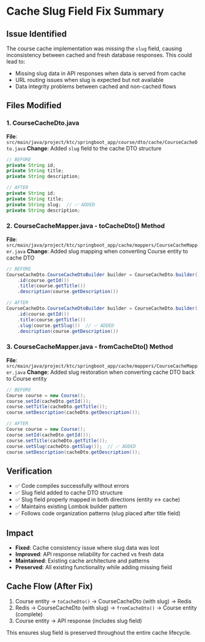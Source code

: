 # Cache Slug Field Fix Summary

## Issue Identified
The course cache implementation was missing the `slug` field, causing inconsistency between cached and fresh database responses. This could lead to:
- Missing slug data in API responses when data is served from cache
- URL routing issues when slug is expected but not available
- Data integrity problems between cached and non-cached flows

## Files Modified

### 1. CourseCacheDto.java
**File**: `src/main/java/project/ktc/springboot_app/course/dto/cache/CourseCacheDto.java`
**Change**: Added `slug` field to the cache DTO structure

```java
// BEFORE
private String id;
private String title;
private String description;

// AFTER  
private String id;
private String title;
private String slug;  // ✅ ADDED
private String description;
```

### 2. CourseCacheMapper.java - toCacheDto() Method
**File**: `src/main/java/project/ktc/springboot_app/cache/mappers/CourseCacheMapper.java`
**Change**: Added slug mapping when converting Course entity to cache DTO

```java
// BEFORE
CourseCacheDto.CourseCacheDtoBuilder builder = CourseCacheDto.builder()
    .id(course.getId())
    .title(course.getTitle())
    .description(course.getDescription())

// AFTER
CourseCacheDto.CourseCacheDtoBuilder builder = CourseCacheDto.builder()
    .id(course.getId())
    .title(course.getTitle())
    .slug(course.getSlug())  // ✅ ADDED
    .description(course.getDescription())
```

### 3. CourseCacheMapper.java - fromCacheDto() Method  
**File**: `src/main/java/project/ktc/springboot_app/cache/mappers/CourseCacheMapper.java`
**Change**: Added slug restoration when converting cache DTO back to Course entity

```java
// BEFORE
Course course = new Course();
course.setId(cacheDto.getId());
course.setTitle(cacheDto.getTitle());
course.setDescription(cacheDto.getDescription());

// AFTER
Course course = new Course();
course.setId(cacheDto.getId());
course.setTitle(cacheDto.getTitle());
course.setSlug(cacheDto.getSlug());  // ✅ ADDED
course.setDescription(cacheDto.getDescription());
```

## Verification
- ✅ Code compiles successfully without errors
- ✅ Slug field added to cache DTO structure  
- ✅ Slug field properly mapped in both directions (entity ↔ cache)
- ✅ Maintains existing Lombok builder pattern
- ✅ Follows code organization patterns (slug placed after title field)

## Impact
- **Fixed**: Cache consistency issue where slug data was lost
- **Improved**: API response reliability for cached vs fresh data
- **Maintained**: Existing cache architecture and patterns
- **Preserved**: All existing functionality while adding missing field

## Cache Flow (After Fix)
1. Course entity → `toCacheDto()` → CourseCacheDto (with slug) → Redis
2. Redis → CourseCacheDto (with slug) → `fromCacheDto()` → Course entity (complete)
3. Course entity → API response (includes slug field)

This ensures slug field is preserved throughout the entire cache lifecycle.